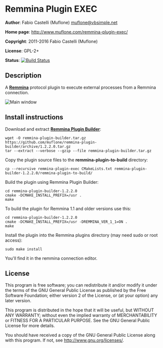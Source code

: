 # Remmina Plugin EXEC

**Author**: Fabio Castelli (Muflone) <muflone@vbsimple.net>

**Home page**: http://www.muflone.com/remmina-plugin-exec/

**Copyright**: 2011-2016 Fabio Castelli (Muflone)

**License**: GPL-2+

**Status**: [![Build Status](https://travis-ci.org/muflone/remmina-plugin-exec.svg?branch=master)](https://travis-ci.org/muflone/remmina-plugin-exec)

## Description

A [**Remmina**](https://github.com/freerdp/remmina) protocol plugin to execute
external processes from a Remmina connection.

![Main window](http://www.muflone.com/resources/remmina-plugin-exec/archive/latest/english/general.png)

## Install instructions

Download and extract [**Remmina Plugin Builder**](https://github.com/muflone/remmina-plugin-builder/releases/):

    wget -O remmina-plugin-builder.tar.gz https://github.com/muflone/remmina-plugin-builder/archive/1.2.2.0.tar.gz
    tar --extract --verbose --gzip --file remmina-plugin-builder.tar.gz

Copy the plugin source files to the **remmina-plugin-to-build** directory:

    cp --recursive remmina-plugin-exec CMakeLists.txt remmina-plugin-builder-1.2.2.0/remmina-plugin-to-build/

Build the plugin using Remmina Plugin Builder:

    cd remmina-plugin-builder-1.2.2.0
    cmake -DCMAKE_INSTALL_PREFIX=/usr .
    make

To build the plugin for Remmina 1.1 and older versions use this:

    cd remmina-plugin-builder-1.2.2.0
    cmake -DCMAKE_INSTALL_PREFIX=/usr -DREMMINA_VER_1_1=ON .
    make

Install the plugin into the Remmina plugins directory (may need sudo or root
access):

    sudo make install

You'll find it in the remmina connection editor.

## License

This program is free software; you can redistribute it and/or modify
it under the terms of the GNU General Public License as published by
the Free Software Foundation; either version 2 of the License, or
(at your option) any later version.

This program is distributed in the hope that it will be useful, but WITHOUT
ANY WARRANTY; without even the implied warranty of MERCHANTABILITY or
FITNESS FOR A PARTICULAR PURPOSE.  See the GNU General Public License for
more details.

You should have received a copy of the GNU General Public License
along with this program.  If not, see <http://www.gnu.org/licenses/>.
